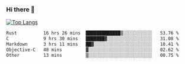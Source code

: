 ### Hi there 👋

<!--
**3Xpl0it3r/3Xpl0it3r** is a ✨ _special_ ✨ repository because its `README.md` (this file) appears on your GitHub profile.

Here are some ideas to get you started:

- 🔭 I’m currently working on ...
- 🌱 I’m currently learning ...
- 👯 I’m looking to collaborate on ...
- 🤔 I’m looking for help with ...
- 💬 Ask me about ...
- 📫 How to reach me: ...
- 😄 Pronouns: ...
- ⚡ Fun fact: ...
-->


[![Top Langs](https://github-readme-stats.vercel.app/api/top-langs/?username=3Xpl0it3r&layout=compact)](https://github.com/3Xpl0it3r/3Xpl0it3r)

<!--START_SECTION:waka-->

```txt
Rust          16 hrs 26 mins  █████████████▒░░░░░░░░░░░   53.76 %
C             9 hrs 30 mins   ███████▓░░░░░░░░░░░░░░░░░   31.08 %
Markdown      3 hrs 11 mins   ██▓░░░░░░░░░░░░░░░░░░░░░░   10.41 %
Objective-C   48 mins         ▓░░░░░░░░░░░░░░░░░░░░░░░░   02.62 %
Other         13 mins         ▒░░░░░░░░░░░░░░░░░░░░░░░░   00.75 %
```

<!--END_SECTION:waka-->
